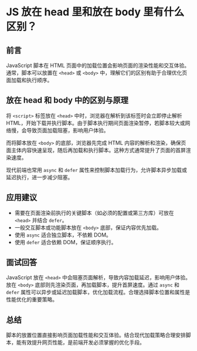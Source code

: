 # **JS 放在 head 里和放在 body 里有什么区别？**

## 前言

JavaScript 脚本在 HTML 页面中的加载位置会影响页面的渲染性能和交互体验。通常，脚本可以放置在 `<head>` 或 `<body>` 中，理解它们的区别有助于合理优化页面加载和执行顺序。

## 放在 head 和 body 中的区别与原理

将 `<script>` 标签放在 `<head>` 中时，浏览器在解析到该标签时会立即停止解析 HTML，开始下载并执行脚本。由于脚本执行期间页面渲染暂停，若脚本较大或网络慢，会导致页面加载阻塞，影响用户体验。

而将脚本放在 `<body>` 的底部，浏览器先完成 HTML 内容的解析和渲染，确保页面主体内容快速呈现，随后再加载和执行脚本。这种方式通常提升了页面的首屏渲染速度。

现代前端也常用 `async` 和 `defer` 属性来控制脚本加载行为，允许脚本异步加载或延迟执行，进一步减少阻塞。

## 应用建议

- 需要在页面渲染前执行的关键脚本（如必须的配置或第三方库）可放在 `<head>` 并结合 `defer`。
- 一般交互脚本或功能脚本放在 `<body>` 底部，保证内容优先加载。
- 使用 `async` 适合独立脚本，不依赖 DOM。
- 使用 `defer` 适合依赖 DOM，保证顺序执行。

## 面试回答

JavaScript 放在 `<head>` 中会阻塞页面解析，导致内容加载延迟，影响用户体验。放在 `<body>` 底部则先渲染页面，再加载脚本，提升首屏速度。通过 `async` 和 `defer` 属性可以异步或延迟加载脚本，优化加载流程。合理选择脚本位置和属性是性能优化的重要策略。

## 总结

脚本的放置位置直接影响页面加载性能和交互体验。结合现代加载策略合理安排脚本，能有效提升网页性能，是前端开发必须掌握的优化手段。